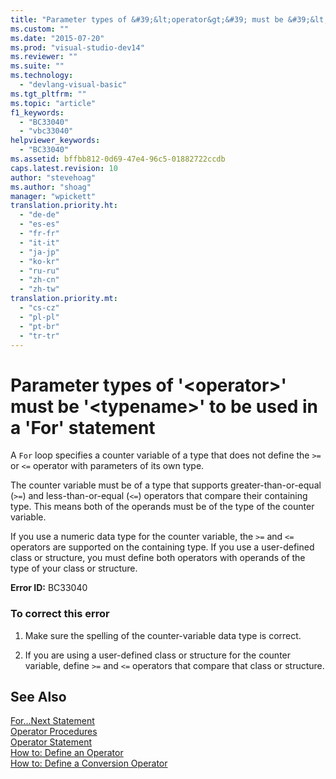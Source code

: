```yaml
---
title: "Parameter types of &#39;&lt;operator&gt;&#39; must be &#39;&lt;typename&gt;&#39; to be used in a &#39;For&#39; statement | Microsoft Docs"
ms.custom: ""
ms.date: "2015-07-20"
ms.prod: "visual-studio-dev14"
ms.reviewer: ""
ms.suite: ""
ms.technology: 
  - "devlang-visual-basic"
ms.tgt_pltfrm: ""
ms.topic: "article"
f1_keywords: 
  - "BC33040"
  - "vbc33040"
helpviewer_keywords: 
  - "BC33040"
ms.assetid: bffbb812-0d69-47e4-96c5-01882722ccdb
caps.latest.revision: 10
author: "stevehoag"
ms.author: "shoag"
manager: "wpickett"
translation.priority.ht: 
  - "de-de"
  - "es-es"
  - "fr-fr"
  - "it-it"
  - "ja-jp"
  - "ko-kr"
  - "ru-ru"
  - "zh-cn"
  - "zh-tw"
translation.priority.mt: 
  - "cs-cz"
  - "pl-pl"
  - "pt-br"
  - "tr-tr"
---
```

# Parameter types of &#39;&lt;operator&gt;&#39; must be &#39;&lt;typename&gt;&#39; to be used in a &#39;For&#39; statement
A `For` loop specifies a counter variable of a type that does not define the `>=` or `<=` operator with parameters of its own type.  
  
 The counter variable must be of a type that supports greater-than-or-equal (`>=`) and less-than-or-equal (`<=`) operators that compare their containing type. This means both of the operands must be of the type of the counter variable.  
  
 If you use a numeric data type for the counter variable, the `>=` and `<=` operators are supported on the containing type. If you use a user-defined class or structure, you must define both operators with operands of the type of your class or structure.  
  
 **Error ID:** BC33040  
  
### To correct this error  
  
1.  Make sure the spelling of the counter-variable data type is correct.  
  
2.  If you are using a user-defined class or structure for the counter variable, define `>=` and `<=` operators that compare that class or structure.  
  
## See Also  
 [For...Next Statement](/dotnet/visual-basic/language-reference/statements/for-next-statement)   
 [Operator Procedures](/dotnet/visual-basic/language-reference/procedures/operator-procedures)   
 [Operator Statement](/dotnet/visual-basic/language-reference/statements/operator-statement)   
 [How to: Define an Operator](../Topic/How%20to:%20Define%20an%20Operator%20\(Visual%20Basic\).md)   
 [How to: Define a Conversion Operator](../Topic/How%20to:%20Define%20a%20Conversion%20Operator%20\(Visual%20Basic\).md)